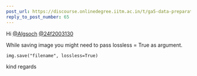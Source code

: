 ```yaml
---
post_url: https://discourse.onlinedegree.iitm.ac.in/t/ga5-data-preparation-discussion-thread-tds-jan-2025/166576/69
reply_to_post_number: 65
---
```

Hi [@Algsoch](/u/algsoch) [@24f2003130](/u/24f2003130)

While saving image you might need to pass lossless = True as argument.

`img.save("filename", lossless=True)`

kind regards